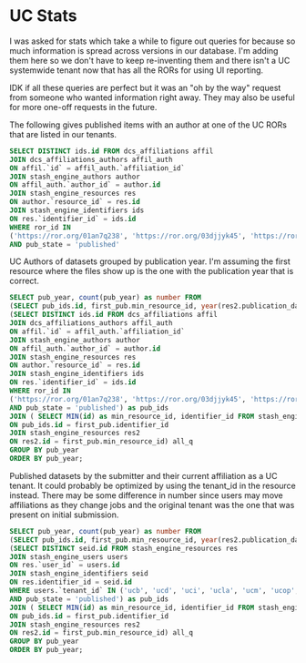 # UC Stats

I was asked for stats which take a while to figure out queries for
because so much information is spread across versions in our database.
I'm adding them here so we don't have to keep re-inventing them and there
isn't a UC systemwide tenant now that has all the RORs for using UI reporting.

IDK if all these queries are perfect but it was an "oh by the way" request from
someone who wanted information right away.  They may also be useful for more
one-off requests in the future.

The following gives published items with an author at one of the UC RORs
that are listed in our tenants.
```sql
SELECT DISTINCT ids.id FROM dcs_affiliations affil
JOIN dcs_affiliations_authors affil_auth
ON affil.`id` = affil_auth.`affiliation_id`
JOIN stash_engine_authors author
ON affil_auth.`author_id` = author.id
JOIN stash_engine_resources res
ON author.`resource_id` = res.id
JOIN stash_engine_identifiers ids
ON res.`identifier_id` = ids.id
WHERE ror_id IN 
('https://ror.org/01an7q238', 'https://ror.org/03djjyk45', 'https://ror.org/01ewh7m12', 'https://ror.org/03rafms67', 'https://ror.org/05kbg7k66', 'https://ror.org/02mmp8p21', 'https://ror.org/05rrcem69', 'https://ror.org/05q8kyc69', 'https://ror.org/05ehe8t08', 'https://ror.org/00fyrp007', 'https://ror.org/05t6gpm70', 'https://ror.org/04gyf1771', 'https://ror.org/03fgher32', 'https://ror.org/00cm8nm15', 'https://ror.org/03bfp2076', 'https://ror.org/046rm7j60', 'https://ror.org/05h4zj272', 'https://ror.org/04p5baq95', 'https://ror.org/03b66rp04', 'https://ror.org/04k3jt835', 'https://ror.org/01d88se56', 'https://ror.org/04vq5kb54', 'https://ror.org/00mjfew53', 'https://ror.org/00d9ah105', 'https://ror.org/00pjdza24', 'https://ror.org/03nawhv43', 'https://ror.org/02t274463', 'https://ror.org/03s65by71', 'https://ror.org/0168r3w48', 'https://ror.org/01kbfgm16', 'https://ror.org/04mg3nk07', 'https://ror.org/05ffhwq07', 'https://ror.org/04v7hvq31', 'https://ror.org/01vf2g217', 'https://ror.org/043mz5j54', 'https://ror.org/03hwe2705', 'https://ror.org/01t8svj65', 'https://ror.org/04g7y4303')
AND pub_state = 'published'
```

UC Authors of datasets grouped by publication year.  I'm assuming the first resource
where the files show up is the one with the publication year that is correct.
```sql
SELECT pub_year, count(pub_year) as number FROM
(SELECT pub_ids.id, first_pub.min_resource_id, year(res2.publication_date) as pub_year FROM
(SELECT DISTINCT ids.id FROM dcs_affiliations affil
JOIN dcs_affiliations_authors affil_auth
ON affil.`id` = affil_auth.`affiliation_id`
JOIN stash_engine_authors author
ON affil_auth.`author_id` = author.id
JOIN stash_engine_resources res
ON author.`resource_id` = res.id
JOIN stash_engine_identifiers ids
ON res.`identifier_id` = ids.id
WHERE ror_id IN 
('https://ror.org/01an7q238', 'https://ror.org/03djjyk45', 'https://ror.org/01ewh7m12', 'https://ror.org/03rafms67', 'https://ror.org/05kbg7k66', 'https://ror.org/02mmp8p21', 'https://ror.org/05rrcem69', 'https://ror.org/05q8kyc69', 'https://ror.org/05ehe8t08', 'https://ror.org/00fyrp007', 'https://ror.org/05t6gpm70', 'https://ror.org/04gyf1771', 'https://ror.org/03fgher32', 'https://ror.org/00cm8nm15', 'https://ror.org/03bfp2076', 'https://ror.org/046rm7j60', 'https://ror.org/05h4zj272', 'https://ror.org/04p5baq95', 'https://ror.org/03b66rp04', 'https://ror.org/04k3jt835', 'https://ror.org/01d88se56', 'https://ror.org/04vq5kb54', 'https://ror.org/00mjfew53', 'https://ror.org/00d9ah105', 'https://ror.org/00pjdza24', 'https://ror.org/03nawhv43', 'https://ror.org/02t274463', 'https://ror.org/03s65by71', 'https://ror.org/0168r3w48', 'https://ror.org/01kbfgm16', 'https://ror.org/04mg3nk07', 'https://ror.org/05ffhwq07', 'https://ror.org/04v7hvq31', 'https://ror.org/01vf2g217', 'https://ror.org/043mz5j54', 'https://ror.org/03hwe2705', 'https://ror.org/01t8svj65', 'https://ror.org/04g7y4303')
AND pub_state = 'published') as pub_ids
JOIN ( SELECT MIN(id) as min_resource_id, identifier_id FROM stash_engine_resources WHERE file_view = 1 GROUP BY identifier_id) as first_pub
ON pub_ids.id = first_pub.identifier_id
JOIN stash_engine_resources res2
ON res2.id = first_pub.min_resource_id) all_q
GROUP BY pub_year
ORDER BY pub_year;
```

Published datasets by the submitter and their current affiliation as a UC tenant. It could
probably be optimized by using the tenant_id in the resource instead.  There may be some difference
in number since users may move affiliations as they change jobs and the original tenant was the
one that was present on initial submission.
```sql
SELECT pub_year, count(pub_year) as number FROM
(SELECT pub_ids.id, first_pub.min_resource_id, year(res2.publication_date) as pub_year FROM
(SELECT DISTINCT seid.id FROM stash_engine_resources res
JOIN stash_engine_users users
ON res.`user_id` = users.id
JOIN stash_engine_identifiers seid
ON res.identifier_id = seid.id
WHERE users.`tenant_id` IN ('ucb', 'ucd', 'uci', 'ucla', 'ucm', 'ucop', 'ucpress', 'ucr', 'ucsb', 'ucsc', 'ucsd', 'ucsf')
AND pub_state = 'published') as pub_ids
JOIN ( SELECT MIN(id) as min_resource_id, identifier_id FROM stash_engine_resources WHERE file_view = 1 GROUP BY identifier_id) as first_pub
ON pub_ids.id = first_pub.identifier_id
JOIN stash_engine_resources res2
ON res2.id = first_pub.min_resource_id) all_q
GROUP BY pub_year
ORDER BY pub_year;
```